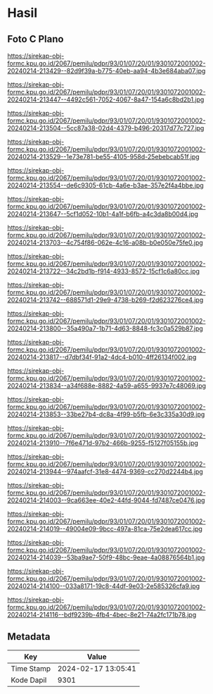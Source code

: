 # Hasil

## Foto C Plano

https://sirekap-obj-formc.kpu.go.id/2067/pemilu/pdpr/93/01/07/20/01/9301072001002-20240214-213429--82d9f39a-b775-40eb-aa94-4b3e684aba07.jpg

https://sirekap-obj-formc.kpu.go.id/2067/pemilu/pdpr/93/01/07/20/01/9301072001002-20240214-213447--4492c561-7052-4067-8a47-154a6c8bd2b1.jpg

https://sirekap-obj-formc.kpu.go.id/2067/pemilu/pdpr/93/01/07/20/01/9301072001002-20240214-213504--5cc87a38-02d4-4379-b496-20317d77c727.jpg

https://sirekap-obj-formc.kpu.go.id/2067/pemilu/pdpr/93/01/07/20/01/9301072001002-20240214-213529--1e73e781-be55-4105-958d-25ebebcab51f.jpg

https://sirekap-obj-formc.kpu.go.id/2067/pemilu/pdpr/93/01/07/20/01/9301072001002-20240214-213554--de6c9305-61cb-4a6e-b3ae-357e2f4a4bbe.jpg

https://sirekap-obj-formc.kpu.go.id/2067/pemilu/pdpr/93/01/07/20/01/9301072001002-20240214-213647--5cf1d052-10b1-4a1f-b6fb-a4c3da8b00d4.jpg

https://sirekap-obj-formc.kpu.go.id/2067/pemilu/pdpr/93/01/07/20/01/9301072001002-20240214-213703--4c754f86-062e-4c16-a08b-b0e050e75fe0.jpg

https://sirekap-obj-formc.kpu.go.id/2067/pemilu/pdpr/93/01/07/20/01/9301072001002-20240214-213722--34c2bd1b-f914-4933-8572-15cf1c6a80cc.jpg

https://sirekap-obj-formc.kpu.go.id/2067/pemilu/pdpr/93/01/07/20/01/9301072001002-20240214-213742--688571d1-29e9-4738-b269-f2d623276ce4.jpg

https://sirekap-obj-formc.kpu.go.id/2067/pemilu/pdpr/93/01/07/20/01/9301072001002-20240214-213800--35a490a7-1b71-4d63-8848-fc3c0a529b87.jpg

https://sirekap-obj-formc.kpu.go.id/2067/pemilu/pdpr/93/01/07/20/01/9301072001002-20240214-213817--d7dbf34f-91a2-4dc4-b010-4ff26134f002.jpg

https://sirekap-obj-formc.kpu.go.id/2067/pemilu/pdpr/93/01/07/20/01/9301072001002-20240214-213834--a34f688e-8882-4a59-a655-9937e7c48069.jpg

https://sirekap-obj-formc.kpu.go.id/2067/pemilu/pdpr/93/01/07/20/01/9301072001002-20240214-213853--33be27b4-dc8a-4f99-b5fb-6e3c335a30d9.jpg

https://sirekap-obj-formc.kpu.go.id/2067/pemilu/pdpr/93/01/07/20/01/9301072001002-20240214-213910--7f6e471d-97b2-466b-9255-f5127f05155b.jpg

https://sirekap-obj-formc.kpu.go.id/2067/pemilu/pdpr/93/01/07/20/01/9301072001002-20240214-213944--974aafcf-31e8-4474-9369-cc270d2244b4.jpg

https://sirekap-obj-formc.kpu.go.id/2067/pemilu/pdpr/93/01/07/20/01/9301072001002-20240214-214003--9ca663ee-40e2-44fd-9044-fd7487ce0476.jpg

https://sirekap-obj-formc.kpu.go.id/2067/pemilu/pdpr/93/01/07/20/01/9301072001002-20240214-214019--49004e09-9bcc-497a-81ca-75e2dea617cc.jpg

https://sirekap-obj-formc.kpu.go.id/2067/pemilu/pdpr/93/01/07/20/01/9301072001002-20240214-214039--53ba9ae7-50f9-48bc-9eae-4a08876564b1.jpg

https://sirekap-obj-formc.kpu.go.id/2067/pemilu/pdpr/93/01/07/20/01/9301072001002-20240214-214100--033a8171-19c8-44df-9e03-2e585326cfa9.jpg

https://sirekap-obj-formc.kpu.go.id/2067/pemilu/pdpr/93/01/07/20/01/9301072001002-20240214-214116--bdf9239b-4fb4-4bec-8e21-74a2fc171b78.jpg


## Metadata

| Key        | Value               |
| ---------- | ------------------- |
| Time Stamp | 2024-02-17 13:05:41 |
| Kode Dapil | 9301                |



